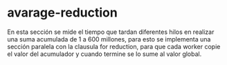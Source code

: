 # avarage-reduction

En esta sección se mide el tiempo que tardan diferentes hilos en realizar una suma acumulada de 1 a 600 millones, para esto se implementa una sección paralela con la clausula for reduction, para que cada worker copie el valor del acumulador y cuando termine se lo sume al valor global.